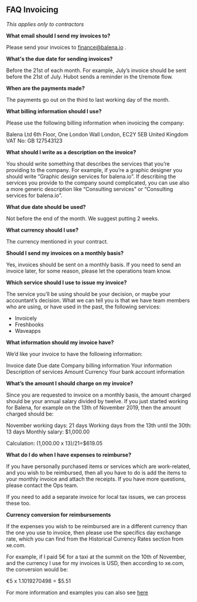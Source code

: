## FAQ Invoicing ## 

_This applies only to contractors_

**What email should I send my invoices to?**

Please send your invoices to finance@balena.io .

**What's the due date for sending invoices?**

Before the 21st of each month. For example, July’s invoice should be sent before the 21st of July. Hubot sends a reminder in the t/remote flow.

**When are the payments made?**

The payments go out on the third to last working day of the month. 

**What billing information should I use?**

Please use the following billing information when invoicing the company:

Balena Ltd
6th Floor, One London Wall
London, EC2Y 5EB
United Kingdom
VAT No: GB 127543123

**What should I write as a description on the invoice?**

You should write something that describes the services that you’re providing to the company. For example, if you’re a graphic designer you should write “Graphic design services for balena.io”. If describing the services you provide to the company sound complicated, you can use also a more generic description like “Consulting services” or “Consulting services for balena.io”. 

**What due date should be used?**

Not before the end of the month. We suggest putting 2 weeks.

**What currency should I use?**

The currency mentioned in your contract.  
 
**Should I send my invoices on a monthly basis?**

Yes, invoices should be sent on a monthly basis. If you need to send an invoice later, for some reason, please let the operations team know.

**Which service should I use to issue my invoice?**

The service you’ll be using should be your decision, or maybe your accountant’s decision. What we can tell you is that we have team members who are using, or have used in the past, the following services:

- Invoicely
- Freshbooks
- Waveapps

**What information should my invoice have?**

We’d like your invoice to have the following information:

Invoice date
Due date
Company billing information
Your information
Description of services
Amount
Currency
Your bank account information

**What’s the amount I should charge on my invoice?**

Since you are requested to invoice on a monthly basis, the amount charged should be your annual salary divided by twelve. If you just started working for Balena, for example on the 13th of November 2019, then the amount charged should be:

November working days: 21 days
Working days from the 13th until the 30th: 13 days
Monthly salary: $1,000.00

Calculation: (1,000.00 x 13)/21=$619.05

**What do I do when I have expenses to reimburse?**

If you have personally purchased items or services which are work-related, and you wish to be reimbursed, then all you have to do is add the items to your monthly invoice and attach the receipts. If you have more questions, please contact the Ops team.

If you need to add a separate invoice for local tax issues, we can process these too.

**Currency conversion for reimbursements**

If the expenses you wish to be reimbursed are in a different currency than the one you use to invoice, then please use the specifics day exchange rate, which you can find from the Historical Currency Rates section from xe.com.
 
For example, if I paid 5€ for a taxi at the summit on the 10th of November, and the currency I use for my invoices is USD, then according to xe.com, the conversion would be: 

€5 x 1.1019270498 = $5.51  

For more information and examples you can also see [here](https://docs.google.com/document/d/14Ja-7fBx4YDESmTLRT9RW2GuJunTYU3Y_FPzVpn0qv0/edit#)

